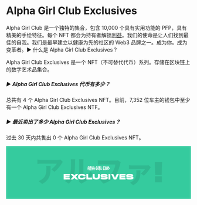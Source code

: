 # Alpha Girl Club Exclusives

Alpha Girl Club 是一个独特的集合，包含 10,000 个具有实用功能的 PFP，具有精美的手绘特征。每个 NFT 都会为持有者解锁[利益](https://www.alphagirlclub.io/perks)。我们的使命是让人们找到最佳的自我。我们是最早建立以健康为先的社区的 Web3 品牌之一。成为你。成为变革者。▶ 什么是 Alpha Girl Club Exclusives？

Alpha Girl Club Exclusives 是一个 NFT（不可替代代币）系列。存储在区块链上的数字艺术品集合。

##### ▶ Alpha Girl Club Exclusives 代币有多少？

总共有 4 个 Alpha Girl Club Exclusives NFT。目前，7,352 位车主的钱包中至少有一个 Alpha Girl Club Exclusives NTF。

##### ▶ 最近卖出了多少 Alpha Girl Club Exclusives？

过去 30 天内共售出 0 个 Alpha Girl Club Exclusives NFT。

![unnamed](unnamed.png)
